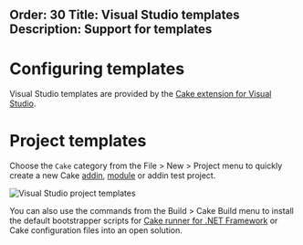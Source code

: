 Order: 30
Title: Visual Studio templates
Description: Support for templates
---

# Configuring templates

Visual Studio templates are provided by the [Cake extension for Visual Studio](https://marketplace.visualstudio.com/items?itemName=vs-publisher-1392591.CakeforVisualStudio).

# Project templates

Choose the `Cake` category from the File > New > Project menu to quickly create a new Cake [addin](/docs/extending/addins/),
[module](/docs/extending/modules) or addin test project.

![Visual Studio project templates](/assets/img/cake-for-vs/templates.png)

You can also use the commands from the Build > Cake Build menu to install the default bootstrapper scripts for
[Cake runner for .NET Framework](/docs/running-builds/runners/cake-runner-for-dotnet-framework) or Cake configuration files into an open solution.
